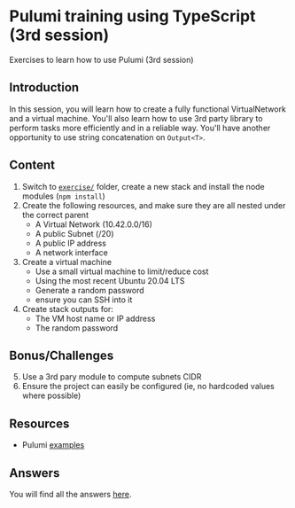 # Pulumi training using TypeScript (3rd session)

Exercises to learn how to use Pulumi (3rd session)

## Introduction

In this session, you will learn how to create a fully functional VirtualNetwork and a virtual machine. You'll also learn how to use 3rd party library to perform tasks more efficiently and in a reliable way. You'll have another opportunity to use string concatenation on `Output<T>`.

## Content

1. Switch to [`exercise/`](exercise/) folder, create a new stack and install the node modules (`npm install`)
2. Create the following resources, and make sure they are all nested under the correct parent
   * A Virtual Network (10.42.0.0/16)
   * A public Subnet (/20)
   * A public IP address
   * A network interface
3. Create a virtual machine
   * Use a small virtual machine to limit/reduce cost
   * Using the most recent Ubuntu 20.04 LTS
   * Generate a random password
   * ensure you can SSH into it
4. Create stack outputs for:
   * The VM host name or IP address
   * The random password

## Bonus/Challenges

5. Use a 3rd pary module to compute subnets CIDR
6. Ensure the project can easily be configured (ie, no hardcoded values where possible)

## Resources

* Pulumi [examples](https://github.com/pulumi/examples)

## Answers

You will find all the answers [here](answer/).